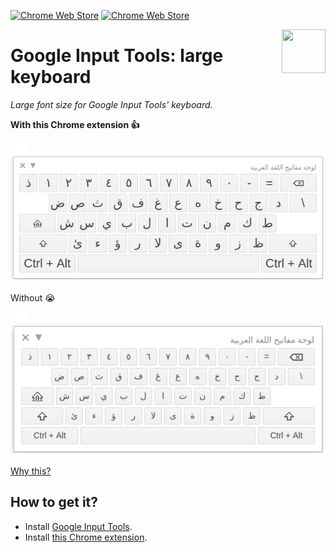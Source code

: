 [![Chrome Web Store](https://img.shields.io/chrome-web-store/users/gjhnbhjegnfhehpjhkajgfbkcbpmomoh.svg)](https://chrome.google.com/webstore/detail/large-keyboard-for-google/gjhnbhjegnfhehpjhkajgfbkcbpmomoh)
[![Chrome Web Store](https://img.shields.io/chrome-web-store/stars/gjhnbhjegnfhehpjhkajgfbkcbpmomoh.svg)](https://chrome.google.com/webstore/detail/large-keyboard-for-google/gjhnbhjegnfhehpjhkajgfbkcbpmomoh)

[<img src="https://rawgit.com/AurelienLourot/google-input-tools-large-keyboard/master/thirdparty/icon280.png" align="right" width="70" height="70">](https://chrome.google.com/webstore/detail/large-keyboard-for-google/gjhnbhjegnfhehpjhkajgfbkcbpmomoh)

# Google Input Tools: large keyboard

*Large font size for Google Input Tools' keyboard.*

**With this Chrome extension :+1:**

![ ](docs/assets/blank.png)![ ](docs/assets/blank.png)![readable](docs/assets/with.png)

Without :sob:

![ ](docs/assets/blank.png)![ ](docs/assets/blank.png)![unreadable](docs/assets/without.png)

[Why this?](docs/why.md)

## How to get it?

* Install [Google Input Tools](https://chrome.google.com/webstore/detail/google-input-tools/mclkkofklkfljcocdinagocijmpgbhab).
* Install [this Chrome extension](https://chrome.google.com/webstore/detail/large-keyboard-for-google/gjhnbhjegnfhehpjhkajgfbkcbpmomoh).

